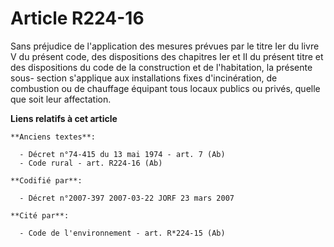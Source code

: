 # Article R224-16

Sans préjudice de l'application des mesures prévues par le titre Ier du livre V du présent code, des dispositions des
chapitres Ier et II du présent titre et des dispositions du code de la construction et de l'habitation, la présente sous-
section s'applique aux installations fixes d'incinération, de combustion ou de chauffage équipant tous locaux publics ou
privés, quelle que soit leur affectation.

**Liens relatifs à cet article**

	**Anciens textes**:

	  - Décret n°74-415 du 13 mai 1974 - art. 7 (Ab)
	  - Code rural - art. R224-16 (Ab)

	**Codifié par**:

	  - Décret n°2007-397 2007-03-22 JORF 23 mars 2007

	**Cité par**:

	  - Code de l'environnement - art. R*224-15 (Ab)
